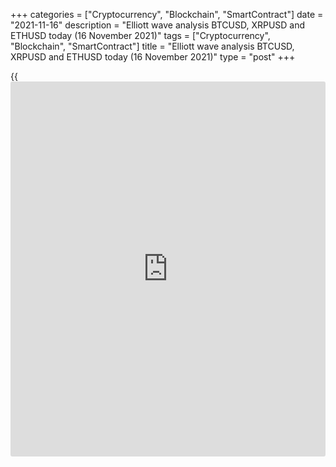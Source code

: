 +++
categories = ["Cryptocurrency", "Blockchain", "SmartContract"]
date = "2021-11-16"
description = "Elliott wave analysis BTCUSD, XRPUSD and ETHUSD today (16 November 2021)"
tags = ["Cryptocurrency", "Blockchain", "SmartContract"]
title = "Elliott wave analysis BTCUSD, XRPUSD and ETHUSD today (16 November 2021)"
type = "post"
+++

{{<iframe id="large-banner" src="https://www.bounty.group/#slide=26.0" width="100%" height="600" scrolling="no" style="border: 0px solid rgb(216, 221, 230); border-radius: 3px;">}}

2021-11-16

2021-11-16

Short-term forecast for BTCUSD, XRPUSD and ETHUSD 16.11.2021Roman Onegin

I welcome my readers!

I have prepared a short-term cryptocurrency forecast based on Elliott
wave analysis of Bitcoin, Ripple, and Ethereum. I offer entry signals to
trade each cryptocurrency.

The BTCUSD market may have completed the upward impulse wave, so the
price should start declining in the new bearish trend.

The article covers the following subjects:

##  **Elliott wave Bitcoin analysis**

As the price continued declining lower than expected, the (A) wave must
have completed. The Bitcoin price is going down in the inceptive part of
the new descending impulse of a smaller degree. Two small sub-waves 1
and 2 must have completed. There is unfolding the beginning of the third
wave, where the down wave [1] of a smaller degree is about to end soon;
next, there will be developing correction [2] as outlined in the chart.

### Trading plan for [BTCUSD][1] today:

Buy 61266.50, TP 64360.55

* * *

##  **Elliott wave Ripple analysis**

The XRPUSD market continues forming the linking wave (X) as a horizontal
contracting triangle A-B-C-D-E. Wave D is currently unfolding as a
simple zigzag [A]-[B]-[C]. The price should go down to a level of 1.045,
which is the support. Next, the market will be rising in the final wave
E as outlined in the chart. One could enter sell trades in the current
situation.

### Trading plan for [XRPUSD][2] **** today:

Sell 1.129, TP 1.045

* * *

##  **Elliott wave Ethereum analysis**

The most recent section of the ETHUSD chart displays corrective wave 4
currently unfolding as a zigzag [A]-[B]-[C]. Impulse wave [A] and
correction [B], composed of sub-waves (A)-(B)-(C), have completed. The
Ethereum price should be declining in the [C] impulse to a level of
4137.34. Next, the market could start rising in the final, fifth, wave
as outlined in the chart. One could enter sell trades in the current
situation.

### Trading plan for [ETHUSD][3] **** today:

Sell 4353.01, TP 4137.34

* * *

P.S. Did you like my article? Share it in social networks: it will be
the best “thank you" :)

Ask me questions and comment below. I’ll be glad to answer your
questions and give necessary explanations.

 **Useful links:**

  * I recommend trying to trade with a reliable broker [here][4]. The system allows you to trade by yourself or copy successful traders from all across the globe.
  * Use my promo-code BLOG for getting deposit bonus 50% on LiteForex platform. Just enter this code in the appropriate field while [depositing][5] your trading account.
  * Telegram chat for traders: <t.me/liteforexengchat>. We are sharing the signals and trading experience
  * Telegram channel with high-quality analytics, Forex reviews, training articles, and other useful things for traders <t.me/liteforex>

## Price chart of BTCUSD in real time mode

The content of this article reflects the author’s opinion and does not
necessarily reflect the official position of LiteForex. The material
published on this page is provided for informational purposes only and
should not be considered as the provision of investment advice for the
purposes of Directive 2004/39/EC.

Rate this article:

{{value}}

( {{count}} {{title}} )

   1. my.liteforex.com/trading/chart?symbol=BTCUSD
   2. my.liteforex.com/trading/chart?symbol=XRPUSD
   3. my.liteforex.com/trading/chart?symbol=ETHUSD
   4. my.liteforex.com/?category=analysts-opinions&slug=short-term-forecast-for-[BTC](https://www.playgroundfx.com/blog/who-is-the-creator-of-bitcoin/)usd-xrpusd-and-ethusd-16112021&openPopup=%2Fregistration%2Fpopup&utm_source=blog&utm_medium=article&utm_campaign=bonus
   5. my.liteforex.com/deposit/?category=analysts-opinions&slug=short-term-forecast-for-[BTC](https://www.playgroundfx.com/blog/who-is-the-creator-of-bitcoin/)usd-xrpusd-and-ethusd-16112021&promo_code=BLOG&utm_source=blog&utm_medium=article&utm_campaign=bonus
